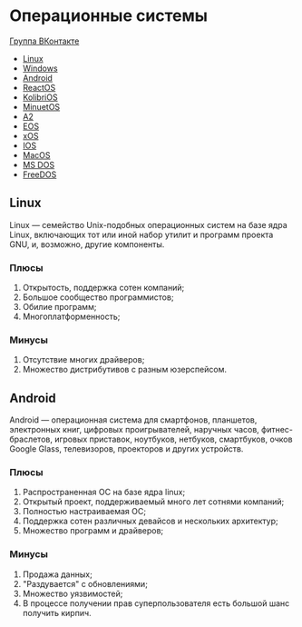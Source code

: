 # Операционные системы
[Группа ВКонтакте](https://vk.com/allosdev)
- [Linux](#linux)
- [Windows]()
- [Android](#android)
- [ReactOS]()
- [KolibriOS](#kolibrios)
- [MinuetOS]()
- [A2]()
- [EOS]()
- [xOS]()
- [IOS]()
- [MacOS]()
- [MS DOS]()
- [FreeDOS]()


## Linux
Linux — семейство Unix-подобных операционных систем на базе ядра Linux, включающих тот или иной набор утилит и программ проекта GNU, и, возможно, другие компоненты. 

### Плюсы
1) Открытость, поддержка сотен компаний;
2) Большое сообщество программистов;
3) Обилие программ;
4) Многоплатформенность;
### Минусы
1) Отсутствие многих драйверов;
2) Множество дистрибутивов с разным юзерспейсом.


## Android
Android — операционная система для смартфонов, планшетов, электронных книг, цифровых проигрывателей, наручных часов, фитнес-браслетов, игровых приставок, ноутбуков, нетбуков, смартбуков, очков Google Glass, телевизоров, проекторов и других устройств.

### Плюсы
1) Распространенная ОС на базе ядра linux;
2) Открытый проект, поддерживаемый много лет сотнями компаний;
3) Полностью настраиваемая ОС;
4) Поддержка сотен различных девайсов и нескольких архитектур;
5) Множество программ и драйверов;
### Минусы
1) Продажа данных;
2) "Раздувается" с обновлениями;
3) Множество уязвимостей;
4) В процессе получении прав суперпользователя есть большой шанс получить кирпич.
